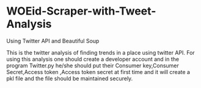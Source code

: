 # WOEid-Scraper-with-Tweet-Analysis
Using Twitter API and Beautiful Soup

This is the twitter analysis of finding trends in a place using twitter API. For using this analysis one should create a developer account and in the program Twitter.py he/she should put their Consumer key,Consumer Secret,Access token ,Access token secret at first time and it will create a pkl file and the file should be maintained securely.
